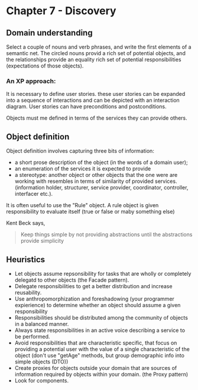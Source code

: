 # Chapter 7 - Discovery

## Domain understanding
Select a couple of nouns and verb phrases,
and write the first elements of a semantic net.
The circled nouns provid a rich set of potential objects,
and the relationships provide an equality rich set
of potential responsibilities (expectations of those objects).

### An XP approach:
It is necessary to define user stories. 
these user stories can be expanded into a sequence of interactions
and can be depicted with an interaction diagram.
User stories can have preconditions and postconditions.

Objects must me defined in terms of the services
they can provide others.


## Object definition
Object definition involves capturing three bits of information:

- a short prose description of the object
  (in the words of a domain user);
- an enumeration of the services it is expected to provide
- a stereotype: another object or other objects that the one
  were are working with resembles in terms of similarity
  of provided services.
  (information holder, structurer, service provider,
   coordinator, controller, interfacer etc.).

It is often useful to use the "Rule" object.
A rule object is given responsibility to evaluate itself 
(true or false or maby something else)

Kent Beck says,
> Keep things simple by not providing abstractions
> until the abstractions provide simplicity

## Heuristics
- Let objects assume repsonsibility for tasks
  that are wholly or completely delegatd to other objects
  (the Facade pattern).
- Delegate responsibilities to get a better distribution
  and increase reusability.
- Use anthropomorphization and foreshadowing (your programmer expierience)
  to determine whether an object should assume a given responsibility
- Responsibilities should be distributed among the community of objects
  in a balanced manner.
- Always state responsibilities in an active voice
  describing a service to be performed.
- Avoid responsibilities that are characteristic specific,
  that focus on providing a potential user with the value
  of a single characteristic of the object
  (don't use "getAge" methods, but group demographic info
   into simple objects (DTO))
- Create proxies for objects outside your domain
  that are sources of information required by objects within your domain.
  (the Proxy pattern)
- Look for components.
